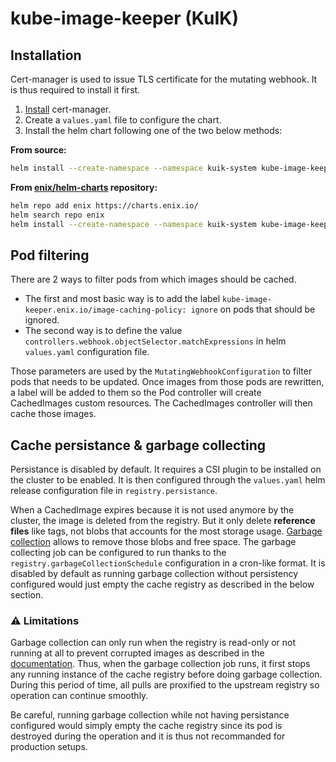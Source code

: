 # kube-image-keeper (KuIK)

## Installation

Cert-manager is used to issue TLS certificate for the mutating webhook. It is thus required to install it first.

1. [Install](https://cert-manager.io/docs/installation/) cert-manager.
1. Create a `values.yaml` file to configure the chart.
1. Install the helm chart following one of the two below methods:

**From source:**

```bash
helm install --create-namespace --namespace kuik-system kube-image-keeper --values=./values.yaml ./helm/kube-image-keeper/
```

**From [enix/helm-charts](https://github.com/enix/helm-charts) repository:**

```bash
helm repo add enix https://charts.enix.io/
helm search repo enix
helm install --create-namespace --namespace kuik-system kube-image-keeper --values=./values.yaml enix/kube-image-keeper
```

## Pod filtering

There are 2 ways to filter pods from which images should be cached.

- The first and most basic way is to add the label `kube-image-keeper.enix.io/image-caching-policy: ignore` on pods that should be ignored.
- The second way is to define the value `controllers.webhook.objectSelector.matchExpressions` in helm `values.yaml` configuration file.

Those parameters are used by the `MutatingWebhookConfiguration` to filter pods that needs to be updated. Once images from those pods are rewritten, a label will be added to them so the Pod controller will create CachedImages custom resources. The CachedImages controller will then cache those images.

## Cache persistance & garbage collecting

Persistance is disabled by default. It requires a CSI plugin to be installed on the cluster to be enabled. It is then configured through the `values.yaml` helm release configuration file in `registry.persistance`.

When a CachedImage expires because it is not used anymore by the cluster, the image is deleted from the registry. But it only delete **reference files** like tags, not blobs that accounts for the most storage usage. [Garbage collection](https://docs.docker.com/registry/garbage-collection/) allows to remove those blobs and free space. The garbage collecting job can be configured to run thanks to the `registry.garbageCollectionSchedule` configuration in a cron-like format. It is disabled by default as running garbage collection without persistency configured would just empty the cache registry as described in the below section.

### ⚠️ Limitations

Garbage collection can only run when the registry is read-only or not running at all to prevent corrupted images as described in the [documentation](https://docs.docker.com/registry/garbage-collection/). Thus, when the garbage collection job runs, it first stops any running instance of the cache registry before doing garbage collection. During this period of time, all pulls are proxified to the upstream registry so operation can continue smoothly.

Be careful, running garbage collection while not having persistance configured would simply empty the cache registry since its pod is destroyed during the operation and it is thus not recommanded for production setups.
